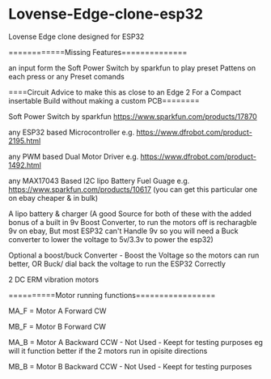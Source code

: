 # Lovense-Edge-clone-esp32
Lovense Edge clone designed for ESP32

============Missing Features==============

 an input form the Soft Power Switch by sparkfun to play preset Pattens on each press
 or any Preset comands
 
====Circuit Advice to make this as close to an Edge 2 For a Compact insertable Build without making a custom PCB========

  Soft Power Switch by sparkfun https://www.sparkfun.com/products/17870
  
  any ESP32 based Microcontroller e.g. https://www.dfrobot.com/product-2195.html
  
  any PWM based Dual Motor Driver e.g. https://www.dfrobot.com/product-1492.html
  
  any MAX17043 Based I2C lipo Battery Fuel Guage e.g. https://www.sparkfun.com/products/10617 (you can get this particular one on ebay cheaper & in bulk)
  
  A lipo battery & charger  (A good Source for both of these with the added bonus of a built in 9v Boost Converter,
  to run the motors off is recharagble 9v on ebay, But most ESP32 can't Handle 9v so you will need a Buck converter to lower the voltage to 5v/3.3v to power the esp32) 
  
  Optional a boost/buck Converter - Boost the Voltage so the motors can run better, OR Buck/ dial back the voltage to run the ESP32 Correctly
  
  2 DC ERM vibration motors
  
==========Motor running functions=================

MA_F = Motor A Forward CW

MB_F = Motor B Forward CW

MA_B = Motor A Backward CCW - Not Used - Keept for testing purposes eg will it function better if the 2 motors run in opisite directions

MB_B = Motor B Backward CCW - Not Used - Keept for testing purposes
